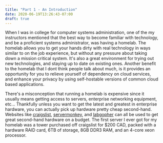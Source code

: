 ```yaml
---
title: "Part 1 - An Introduction"
date: 2020-06-19T13:26:43-07:00
draft: true
---
```


When I was in college for computer systems administration, one of the my instructors mentioned that the best way to become familiar with technology, and be a proficient systems administrator, was having a homelab. The homelab allows you to get your hands dirty with real technology in ways similar to on the job experience, but without any pressure about taking down a mission critical system. It's also a great environment for trying out new technologies, and staying up to date on existing ones. Another benefit to the homelab that I dont think people talk about much, is it provides an opportunity for you to relieve yourself of dependency on cloud services, and enhance your privacy by using self-hostable versions of common cloud based applications.

There's a misconception that running a homelab is expensive since it usually means getting access to servers, enterprise networking equipment, etc... Thankfully unless you want to get the latest and greatest in enterprise hardware, you can actually pick up hardware pretty cheap second-hand. Websites like [craigslist](https://craigslist.org), [servermonkey](https://www.servermonkey.com/), and [labgopher](https://labgopher.com/) can all be used to get great second-hand hardware on a budget. The first server I ever got for my homelab was a tower purchased off craigslist for $200 CAD, packed with a hardware RAID card, 6TB of storage, 8GB DDR3 RAM, and an 4-core xeon processor.